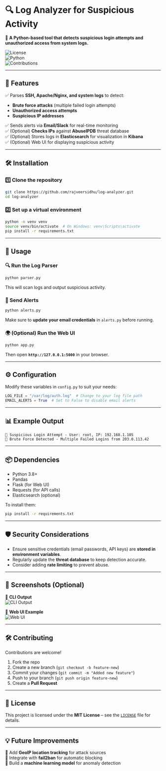 # **🔍 Log Analyzer for Suspicious Activity**  
🚀 **A Python-based tool that detects suspicious login attempts and unauthorized access from system logs.**  

![License](https://img.shields.io/badge/license-MIT-blue.svg)  
![Python](https://img.shields.io/badge/python-3.8+-yellow.svg)  
![Contributions](https://img.shields.io/badge/contributions-welcome-brightgreen.svg)  

---

## **📌 Features**
✅ Parses **SSH, Apache/Nginx, and system logs** to detect:  
- **Brute force attacks** (multiple failed login attempts)  
- **Unauthorized access attempts**  
- **Suspicious IP addresses**  

✅ Sends alerts via **Email/Slack** for real-time monitoring  
✅ (Optional) **Checks IPs** against **AbuseIPDB** threat database  
✅ (Optional) Stores logs in **Elasticsearch** for visualization in **Kibana**  
✅ (Optional) Web UI for displaying suspicious activity  

---

## **🛠️ Installation**
### **1️⃣ Clone the repository**
```bash
git clone https://github.com/rajveersidhu/log-analyzer.git
cd log-analyzer
```

### **2️⃣ Set up a virtual environment**
```bash
python -m venv venv
source venv/bin/activate  # On Windows: venv\Scripts\activate
pip install -r requirements.txt
```

---

## **🚀 Usage**
### **🔍 Run the Log Parser**
```bash
python parser.py
```
This will scan logs and output suspicious activity.

### **📨 Send Alerts**
```bash
python alerts.py
```
Make sure to **update your email credentials** in `alerts.py` before running.

### **🌍 (Optional) Run the Web UI**
```bash
python app.py
```
Then open **`http://127.0.0.1:5000`** in your browser.

---

## **⚙️ Configuration**
Modify these variables in `config.py` to suit your needs:

```python
LOG_FILE = "/var/log/auth.log"  # Change to your log file path
EMAIL_ALERTS = True  # Set to False to disable email alerts
```

---

## **📊 Example Output**
```
🚨 Suspicious Login Attempt - User: root, IP: 192.168.1.105
🚨 Brute Force Detected - Multiple Failed Logins from 203.0.113.42
```

---

## **📦 Dependencies**
- Python 3.8+
- Pandas
- Flask (for Web UI)
- Requests (for API calls)
- Elasticsearch (optional)

To install them:
```bash
pip install -r requirements.txt
```

---

## **🛡️ Security Considerations**
- Ensure sensitive credentials (email passwords, API keys) are **stored in environment variables**.
- Regularly update the **threat database** to keep detection accurate.
- Consider adding **rate limiting** to prevent abuse.

---

## **📸 Screenshots (Optional)**
📌 **CLI Output**  
![CLI Output](https://user-images.githubusercontent.com/yourimage.png)

📌 **Web UI Example**  
![Web UI](https://user-images.githubusercontent.com/yourimage2.png)

---

## **🛠️ Contributing**
Contributions are welcome!  
1. Fork the repo  
2. Create a new branch (`git checkout -b feature-new`)  
3. Commit your changes (`git commit -m "Added new feature"`)  
4. Push to your branch (`git push origin feature-new`)  
5. Create a **Pull Request**  

---

## **📜 License**
This project is licensed under the **MIT License** – see the [`LICENSE`](LICENSE) file for details.

---

## **💡 Future Improvements**
📌 Add **GeoIP location tracking** for attack sources  
📌 Integrate with **fail2ban** for automatic blocking  
📌 Build a **machine learning model** for anomaly detection  
